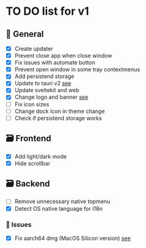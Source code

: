 # TO DO list for v1

## 🌈 General

- [x] Create updater
- [x] Prevent close app when close window
- [x] Fix issues with automate button
- [x] Prevent open window in some tray contextmenus
- [x] Add persistend storage
- [x] Update to tauri v2 [see](https://github.com/angelespejo/macos-app-trial-extender/issues/10)
- [x] Update sveltekit and web
- [x] Change logo and banner [see](https://github.com/angelespejo/macos-app-trial-extender/issues/11)
- [ ] Fix icon sizes
- [ ] Change dock icon in theme change
- [ ] Check if persistend storage works

## 🗃️ Frontend

- [x] Add light/dark mode
- [x] Hide scrollbar

## 🗃️ Backend

<!-- - [ ] Change watcher to backend -->
- [ ] Remove unnecessary native topmenu
- [x] Detect OS native language for i18n

### 🐛 Issues

- [x] Fix aarch64 dmg (MacOS Silicon version) [see](https://github.com/angelespejo/macos-app-trial-extender/issues/9)

<!-- 

## 💚 CI

- Nothing

## 💡 Ideas / future list

- Nothing -->
